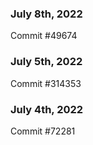 ### July 8th, 2022

Commit #49674

### July 5th, 2022

Commit #314353


### July 4th, 2022

Commit #72281
